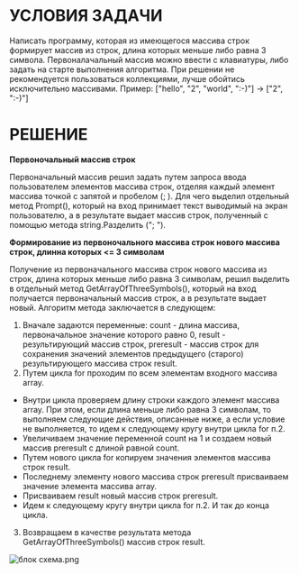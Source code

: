 # **УСЛОВИЯ ЗАДАЧИ**
Написать программу, которая из имеющегося массива строк формирует массив из строк, длина которых меньше либо равна 3 символа. Первоналачальный массив можно ввести с клавиатуры, либо задать на старте выполнения алгоритма. При решении не рекомендуется пользоваться коллекциями, лучше обойтись исключительно массивами. Пример: ["hello", "2", "world", ":-)"] -> ["2", ":-)"]

# РЕШЕНИЕ
**Первоночальный массив строк**

Первоначальный массив решил задать путем запроса ввода пользователем элементов массива строк, отделяя каждый элемент массива точкой с запятой и пробелом (; ). Для чего выделил отдельный метод Prompt(), который на вход принимает текст выводимый на экран пользователю, а в результате выдает массив строк, полученный с помощью метода string.Разделить ("; ").

**Формирование из первоночального массива строк нового массива строк, длинна которых <= 3 символам**

Получение из первоначального массива строк нового массива из строк, длина которых меньше либо равна 3 символам, решил выделить в отдельный метод GetArrayOfThreeSymbols(), который на вход получается первоначальный массив строк, а в результате выдает новый. Алгоритм метода заключается в следующем:

1. Вначале задаются переменные: count - длина массива, первоначальное значение которого равно 0, result - результирующий массив строк, preresult - массив строк для сохранения значений элементов предыдущего (старого) результирующего массива строк result.
2.	Путем цикла for проходим по всем элементам входного массива array.
* Внутри цикла проверяем длину строки каждого элемент массива array. При этом, если длина меньше либо равна 3 символам, то выполняем следующие действия, описанные ниже, а если условие не выполняется, то идем к следующему кругу внутри цикла for п.2.
*	Увеличиваем значение переменной count на 1 и создаем новый массив preresult с длиной равной count.
*	Путем нового цикла for копируем значения элементов массива строк result.
* Последнему элементу нового массива строк preresult присваиваем значение элемента массива array.
*	Присваиваем result новый массив строк preresult.
*	Идем к следующему кругу внутри цикла for п.2. И так до конца цикла.
3.	Возвращаем в качестве результата метода GetArrayOfThreeSymbols() массив строк result.

![блок схема.png](https://e.mail.ru/cgi-bin/getattach?file=%D0%B1%D0%BB%D0%BE%D0%BA+%D1%81%D1%85%D0%B5%D0%BC%D0%B0.png&id=16862455540979884244%3B0%3B1&mode=attachment&project=cloud&x-email=joon25%40mail.ru)








